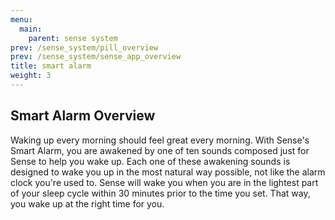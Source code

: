 ```yaml
---
menu:
  main:
    parent: sense system
prev: /sense_system/pill_overview
prev: /sense_system/sense_app_overview
title: smart alarm
weight: 3
---
```


## Smart Alarm Overview

Waking up every morning should feel great every morning. With Sense's Smart Alarm, you are awakened by one of ten sounds composed just for Sense to help you wake up. Each one of these awakening sounds is designed to wake you up in the most natural way possible, not like the alarm clock you're used to. Sense will wake you when you are in the lightest part of your sleep cycle within 30 minutes prior to the time you set. That way, you wake up at the right time for you. 
